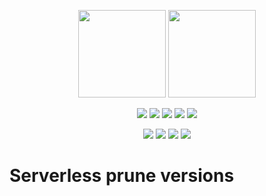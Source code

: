 <p align="center">
  <img height="140" src="https://avatars0.githubusercontent.com/u/36457275?s=400&u=16d355f384ed7f8e0655b7ed1d70ff2e411690d8&v=4e">
  <img height="140" src="https://user-images.githubusercontent.com/2955468/73897809-44170200-4855-11ea-9356-f1587a537b65.png">
</p>

<p align="center">
  <a href="https://npmjs.com/package/serverless-prune-versions">
    <img src="https://flat.badgen.net/npm/v/serverless-prune-versions?icon=npm&label=npm@latest"></a>
  <a href="https://www.npmjs.com/package/serverless-prune-versions">
    <img src="https://flat.badgen.net/npm/dt/serverless-prune-versions?icon=npm"></a>
  <a href="https://codecov.io/gh/manwaring/serverless-prune-versions">
    <img src="https://flat.badgen.net/codecov/c/github/manwaring/serverless-prune-versions/?icon=codecov"></a>
  <a href="https://packagephobia.now.sh/result?p=@manwaring/serverless-prune-versions">
    <img src="https://flat.badgen.net/packagephobia/install/serverless-prune-versions"></a>
  <a href="https://www.npmjs.com/package/serverless-prune-versions">
    <img src="https://flat.badgen.net/npm/license/serverless-prune-versions"></a>
</p>

<p align="center">
  <a href="https://circleci.com/gh/manwaring/serverless-prune-versions">
    <img src="https://flat.badgen.net/circleci/github/manwaring/serverless-prune-versions/master?icon=circleci"></a>
  <a href="https://flat.badgen.net/dependabot/manwaring/serverless-prune-versions">
    <img src="https://flat.badgen.net/dependabot/manwaring/serverless-prune-versions/?icon=dependabot&label=dependabot"></a>
  <a href="https://david-dm.org/manwaring/serverless-prune-versions">
    <img src="https://flat.badgen.net/david/dep/manwaring/serverless-prune-versions"></a>
  <a href="https://david-dm.org/manwaring/serverless-prune-versions?type=dev">
    <img src="https://flat.badgen.net/david/dev/manwaring/serverless-prune-versions/?label=dev+dependencies"></a>
</p>

# Serverless prune versions
